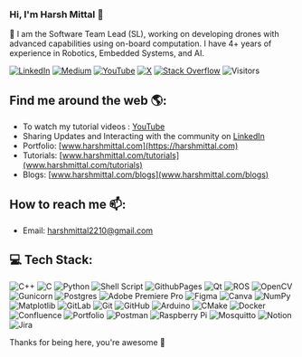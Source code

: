 ### Hi, I'm Harsh Mittal 👋

🔭 I am the Software Team Lead (SL), working on developing drones with advanced capabilities using on-board computation. I have 4+ years of experience in Robotics, Embedded Systems, and AI.

[![LinkedIn](https://img.shields.io/badge/LinkedIn-%230077B5.svg?logo=linkedin&logoColor=white)](https://linkedin.com/in/harshmittal2210)
[![Medium](https://img.shields.io/badge/Medium-12100E?logo=medium&logoColor=white)](https://medium.com/@harshmittal-blog)
[![YouTube](https://img.shields.io/badge/YouTube-%23FF0000.svg?logo=YouTube&logoColor=white)](https://youtube.com/@HarshMittalYoutube) 
[![X](https://img.shields.io/badge/X-black.svg?logo=X&logoColor=white)](https://x.com/harshmittal2210)
[![Stack Overflow](https://img.shields.io/badge/-Stackoverflow-FE7A16?logo=stack-overflow&logoColor=white)](https://stackoverflow.com/users/14002303)
![Visitors](https://komarev.com/ghpvc/?username=harshmittal2210&color=blue&style=flat-square&label=Profile--Hits)




## Find me around the web 🌎:

- To watch my tutorial videos : [YouTube](https://www.youtube.com/c/HarshMittalYoutube)
- Sharing Updates and Interacting with the community on [LinkedIn](https://www.linkedin.com/in/harshmittal2210)
- Portfolio: [www.harshmittal.com](https://harshmittal.com)
- Tutorials: [www.harshmittal.com/tutorials](www.harshmittal.com/tutorials)
- Blogs: [www.harshmittal.com/blogs](www.harshmittal.com/blogs)

## How to reach me 📫:
- Email: harshmittal2210@gmail.com

## 💻 Tech Stack:
![C++](https://img.shields.io/badge/c++-%2300599C.svg?style=flat-square&logo=c%2B%2B&logoColor=white) ![C](https://img.shields.io/badge/c-%2300599C.svg?style=flat-square&logo=c&logoColor=white) ![Python](https://img.shields.io/badge/python-3670A0?style=flat-square&logo=python&logoColor=ffdd54) ![Shell Script](https://img.shields.io/badge/shell_script-%23121011.svg?style=flat-square&logo=gnu-bash&logoColor=white) ![GithubPages](https://img.shields.io/badge/github%20pages-121013?style=flat-square&logo=github&logoColor=white) ![Qt](https://img.shields.io/badge/Qt-%23217346.svg?style=flat-square&logo=Qt&logoColor=white) ![ROS](https://img.shields.io/badge/ros-%230A0FF9.svg?style=flat-square&logo=ros&logoColor=white) ![OpenCV](https://img.shields.io/badge/opencv-%23white.svg?style=flat-square&logo=opencv&logoColor=white) ![Gunicorn](https://img.shields.io/badge/gunicorn-%298729.svg?style=flat-square&logo=gunicorn&logoColor=white) ![Postgres](https://img.shields.io/badge/postgres-%23316192.svg?style=flat-square&logo=postgresql&logoColor=white) ![Adobe Premiere Pro](https://img.shields.io/badge/Adobe%20Premiere%20Pro-9999FF.svg?style=flat-square&logo=Adobe%20Premiere%20Pro&logoColor=white) ![Figma](https://img.shields.io/badge/figma-%23F24E1E.svg?style=flat-square&logo=figma&logoColor=white) ![Canva](https://img.shields.io/badge/Canva-%2300C4CC.svg?style=flat-square&logo=Canva&logoColor=white) ![NumPy](https://img.shields.io/badge/numpy-%23013243.svg?style=flat-square&logo=numpy&logoColor=white) ![Matplotlib](https://img.shields.io/badge/Matplotlib-%23ffffff.svg?style=flat-square&logo=Matplotlib&logoColor=black) ![GitLab](https://img.shields.io/badge/gitlab-%23181717.svg?style=flat-square&logo=gitlab&logoColor=white) ![Git](https://img.shields.io/badge/git-%23F05033.svg?style=flat-square&logo=git&logoColor=white) ![GitHub](https://img.shields.io/badge/github-%23121011.svg?style=flat-square&logo=github&logoColor=white) ![Arduino](https://img.shields.io/badge/-Arduino-00979D?style=flat-square&logo=Arduino&logoColor=white) ![CMake](https://img.shields.io/badge/CMake-%23008FBA.svg?style=flat-square&logo=cmake&logoColor=white) ![Docker](https://img.shields.io/badge/docker-%230db7ed.svg?style=flat-square&logo=docker&logoColor=white) ![Confluence](https://img.shields.io/badge/confluence-%23172BF4.svg?style=flat-square&logo=confluence&logoColor=white) ![Portfolio](https://img.shields.io/badge/Portfolio-%23000000.svg?style=flat-square&logo=firefox&logoColor=#FF7139) ![Postman](https://img.shields.io/badge/Postman-FF6C37?style=flat-square&logo=postman&logoColor=white) ![Raspberry Pi](https://img.shields.io/badge/-RaspberryPi-C51A4A?style=flat-square&logo=Raspberry-Pi) ![Mosquitto](https://img.shields.io/badge/mosquitto-%233C5280.svg?style=flat-square&logo=eclipsemosquitto&logoColor=white) ![Notion](https://img.shields.io/badge/Notion-%23000000.svg?style=flat-square&logo=notion&logoColor=white) ![Jira](https://img.shields.io/badge/jira-%230A0FFF.svg?style=flat-square&logo=jira&logoColor=white)

<!--
### 🔝 Top Contributed Repo
![](https://github-contributor-stats.vercel.app/api?username=harshmittal2210&limit=5&theme=default&combine_all_yearly_contributions=true)
-->

Thanks for being here, you're awesome 🙌





<!--
**harshmittal2210/harshmittal2210** is a ✨ _special_ ✨ repository because its `README.md` (this file) appears on your GitHub profile.

Here are some ideas to get you started:

- 🔭 I’m currently working on ...
- 🌱 I’m currently learning ...
- 👯 I’m looking to collaborate on ...
- 🤔 I’m looking for help with ...
- 💬 Ask me about ...
- 📫 How to reach me: ...
- 😄 Pronouns: ...
- ⚡ Fun fact: ...
-->
